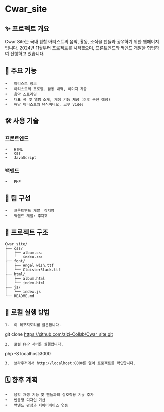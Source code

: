 # Cwar_site



## ✨ 프로젝트 개요

Cwar Site는 국내 힙합 아티스트의 음악, 활동, 소식을 팬들과 공유하기 위한 웹페이지입니다.
2024년 11월부터 프로젝트를 시작했으며, 프론트엔드와 백엔드 개발을 협업하여 진행하고 있습니다.

## 📌 주요 기능

	•	아티스트 정보
	•	아티스트의 프로필, 활동 내역, 이미지 제공
	•	음악 스트리밍
	•	대표 곡 및 앨범 소개, 재생 기능 제공 (추후 구현 예정)
	•	해당 아티스트의 뮤직비디오, 크루 video


## 🛠️ 사용 기술

### 프론트엔드

	•	HTML
	•	CSS
	•	JavaScript

### 백엔드

	•	PHP

## 👥 팀 구성

	•	프론트엔드 개발: 강지영
	•	백엔드 개발: 추지호


## 📁 프로젝트 구조

	Cwar_site/
	├── css/
	│   ├── album.css
	│   └── index.css
	├── font/
	│   ├── Angel wish.ttf
	│   └── CloisterBlack.ttf
	├── html/
	│   ├── album.html
	│   └── index.html
	├── js/
	│   └── index.js
	└── README.md


## 🚀 로컬 실행 방법

	1.	이 레포지토리를 클론합니다.

git clone https://github.com/zizi-Collab/Cwar_site.git


	2.	로컬 PHP 서버를 실행합니다.

php -S localhost:8000


	3.	브라우저에서 http://localhost:8000를 열어 프로젝트를 확인합니다.

## 🗓️ 향후 계획

	•	음악 재생 기능 및 팬들과의 상호작용 기능 추가
	•	반응형 디자인 개선
	•	백엔드 완성과 데이터베이스 연동

